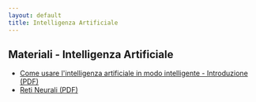 ```yaml
---
layout: default
title: Intelligenza Artificiale
---
```


## Materiali - Intelligenza Artificiale

- [Come usare l'intelligenza artificiale in modo intelligente - Introduzione (PDF)](/assets/ml-intro.pdf)
- [Reti Neurali (PDF)](/assets/reti-neurali.pdf)
